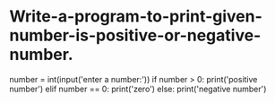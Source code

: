 # Write-a-program-to-print-given-number-is-positive-or-negative-number.
number = int(input('enter a number:')) if number > 0:     print('positive number') elif number == 0:     print('zero') else:     print('negative number')
